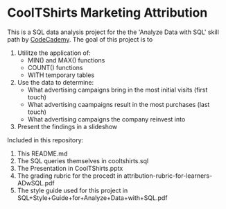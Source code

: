 CoolTShirts Marketing Attribution
====

This is a SQL data analysis project for the the 'Analyze Data with SQL' skill path by [CodeCademy](https://www.codecademy.com/enrolled/paths/analyze-data-with-sql).
The goal of this project is to 
1. Utilitze the application of:
    * MIN() and MAX() functions
    * COUNT() functions
    * WITH temporary tables
2. Use the data to determine: 
    *  What advertising campaigns bring in the most initial visits (first touch)
    *  What advertising caampaigns result in the most purchases (last touch)
    *  What advertising campaigns the company reinvest into
3. Present the findings  in a slideshow

 Included in this repository:
   1. This README.md
   2. The SQL queries themselves in cooltshirts.sql
   3. The Presentation in CoolTShirts.pptx
   4. The grading rubric for the procedt in attribution-rubric-for-learners-ADwSQL.pdf
   5. The style guide used for this project in SQL+Style+Guide+for+Analyze+Data+with+SQL.pdf
